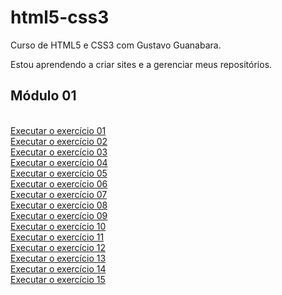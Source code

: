 # html5-css3
Curso de HTML5 e CSS3 com Gustavo Guanabara.

Estou aprendendo a criar sites e a gerenciar meus repositórios.

<h2>Módulo 01</h2>
<br>
<a href="https://liliangeovana.github.io/html5-css3/exercicios/mod1/Ex001/">Executar o exercício 01</a><br>
<a href="https://liliangeovana.github.io/html5-css3/exercicios/mod1/Ex002/">Executar o exercício 02</a><br>
<a href="https://liliangeovana.github.io/html5-css3/exercicios/mod1/Ex003/">Executar o exercício 03</a><br>
<a href="https://liliangeovana.github.io/html5-css3/exercicios/mod1/Ex004/">Executar o exercício 04</a><br>
<a href="https://liliangeovana.github.io/html5-css3/exercicios/mod1/Ex005/">Executar o exercício 05</a><br>
<a href="https://liliangeovana.github.io/html5-css3/exercicios/mod1/Ex006/">Executar o exercício 06</a><br>
<a href="https://liliangeovana.github.io/html5-css3/exercicios/mod1/Ex007/">Executar o exercício 07</a><br>
<a href="https://liliangeovana.github.io/html5-css3/exercicios/mod1/Ex008/">Executar o exercício 08</a><br>
<a href="https://liliangeovana.github.io/html5-css3/exercicios/mod1/Ex009/">Executar o exercício 09</a><br>
<a href="https://liliangeovana.github.io/html5-css3/exercicios/mod1/Ex010/">Executar o exercício 10</a><br>
<a href="https://liliangeovana.github.io/html5-css3/exercicios/mod1/Ex011/">Executar o exercício 11</a><br>
<a href="https://liliangeovana.github.io/html5-css3/exercicios/mod1/Ex012/">Executar o exercício 12</a><br>
<a href="https://liliangeovana.github.io/html5-css3/exercicios/mod1/Ex013/">Executar o exercício 13</a><br>
<a href="https://liliangeovana.github.io/html5-css3/exercicios/mod1/Ex014/">Executar o exercício 14</a><br>
<a href="https://liliangeovana.github.io/html5-css3/exercicios/mod1/Ex015/">Executar o exercício 15</a><br>